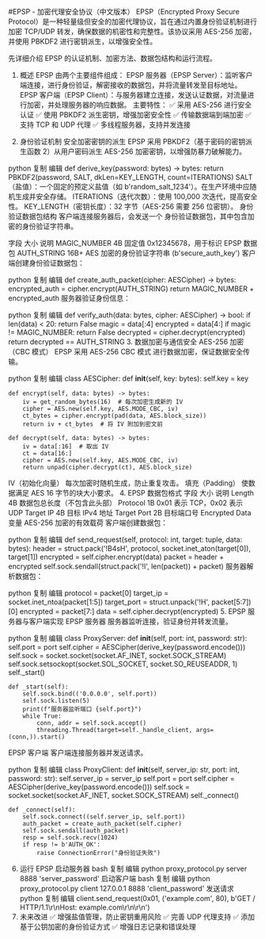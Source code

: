 #EPSP - 加密代理安全协议（中文版本）
EPSP（Encrypted Proxy Secure Protocol）是一种轻量级但安全的加密代理协议，旨在通过内置身份验证机制进行加密 TCP/UDP 转发，确保数据的机密性和完整性。该协议采用 AES-256 加密，并使用 PBKDF2 进行密钥派生，以增强安全性。

先详细介绍 EPSP 的认证机制、加密方法、数据包结构和运行流程。

1. 概述
EPSP 由两个主要组件组成：
EPSP 服务器（EPSP Server）：监听客户端连接，进行身份验证，解密接收的数据包，并将流量转发至目标地址。
EPSP 客户端（EPSP Client）：与服务器建立连接，发送认证数据，对流量进行加密，并处理服务器的响应数据。
主要特性：
✅ 采用 AES-256 进行安全认证
✅ 使用 PBKDF2 派生密钥，增强加密安全性
✅ 传输数据端到端加密
✅ 支持 TCP 和 UDP 代理
✅ 多线程服务器，支持并发连接

2. 身份验证机制
安全加密密钥的派生
EPSP 采用 PBKDF2（基于密码的密钥派生函数 2）从用户密码派生 AES-256 加密密钥，以增强防暴力破解能力。

python
复制
编辑
def derive_key(password: bytes) -> bytes:
    return PBKDF2(password, SALT, dkLen=KEY_LENGTH, count=ITERATIONS)
SALT（盐值）：一个固定的预定义盐值（如 b'random_salt_1234'）。在生产环境中应随机生成并安全存储。
ITERATIONS（迭代次数）：使用 100,000 次迭代，提高安全性。
KEY_LENGTH（密钥长度）：32 字节（AES-256 需要 256 位密钥）。
身份验证数据包结构
客户端连接服务器后，会发送一个 身份验证数据包，其中包含加密的身份验证字符串。

字段	大小	说明
MAGIC_NUMBER	4B	固定值 0x12345678，用于标识 EPSP 数据包
AUTH_STRING	16B+	AES 加密的身份验证字符串 (b'secure_auth_key')
客户端创建身份验证数据包：

python
复制
编辑
def create_auth_packet(cipher: AESCipher) -> bytes:
    encrypted_auth = cipher.encrypt(AUTH_STRING)
    return MAGIC_NUMBER + encrypted_auth
服务器验证身份信息：

python
复制
编辑
def verify_auth(data: bytes, cipher: AESCipher) -> bool:
    if len(data) < 20:
        return False
    magic = data[:4]
    encrypted = data[4:]
    if magic != MAGIC_NUMBER:
        return False
    decrypted = cipher.decrypt(encrypted)
    return decrypted == AUTH_STRING
3. 数据加密与通信安全
AES-256 加密（CBC 模式）
EPSP 采用 AES-256 CBC 模式 进行数据加密，保证数据安全传输。

python
复制
编辑
class AESCipher:
    def __init__(self, key: bytes):
        self.key = key
    
    def encrypt(self, data: bytes) -> bytes:
        iv = get_random_bytes(16)  # 每次加密生成新的 IV
        cipher = AES.new(self.key, AES.MODE_CBC, iv)
        ct_bytes = cipher.encrypt(pad(data, AES.block_size))
        return iv + ct_bytes  # 将 IV 附加到密文前

    def decrypt(self, data: bytes) -> bytes:
        iv = data[:16]  # 取出 IV
        ct = data[16:]
        cipher = AES.new(self.key, AES.MODE_CBC, iv)
        return unpad(cipher.decrypt(ct), AES.block_size)
IV（初始化向量） 每次加密时随机生成，防止重复攻击。
填充（Padding） 使数据满足 AES 16 字节的块大小要求。
4. EPSP 数据包格式
字段	大小	说明
Length	4B	数据包总长度（不包含此头部）
Protocol	1B	0x01 表示 TCP，0x02 表示 UDP
Target IP	4B	目标 IPv4 地址
Target Port	2B	目标端口号
Encrypted Data	变量	AES-256 加密的有效载荷
客户端创建数据包：

python
复制
编辑
def send_request(self, protocol: int, target: tuple, data: bytes):
    header = struct.pack('!B4sH', protocol, socket.inet_aton(target[0]), target[1])
    encrypted = self.cipher.encrypt(data)
    packet = header + encrypted
    self.sock.sendall(struct.pack('!I', len(packet)) + packet)
服务器解析数据包：

python
复制
编辑
protocol = packet[0]
target_ip = socket.inet_ntoa(packet[1:5])
target_port = struct.unpack('!H', packet[5:7])[0]
encrypted = packet[7:]
data = self.cipher.decrypt(encrypted)
5. EPSP 服务器与客户端实现
EPSP 服务器
服务器监听连接，验证身份并转发流量。

python
复制
编辑
class ProxyServer:
    def __init__(self, port: int, password: str):
        self.port = port
        self.cipher = AESCipher(derive_key(password.encode()))
        self.sock = socket.socket(socket.AF_INET, socket.SOCK_STREAM)
        self.sock.setsockopt(socket.SOL_SOCKET, socket.SO_REUSEADDR, 1)
        self._start()
    
    def _start(self):
        self.sock.bind(('0.0.0.0', self.port))
        self.sock.listen(5)
        print(f"服务器监听端口 {self.port}")
        while True:
            conn, addr = self.sock.accept()
            threading.Thread(target=self._handle_client, args=(conn,)).start()
EPSP 客户端
客户端连接服务器并发送请求。

python
复制
编辑
class ProxyClient:
    def __init__(self, server_ip: str, port: int, password: str):
        self.server_ip = server_ip
        self.port = port
        self.cipher = AESCipher(derive_key(password.encode()))
        self.sock = socket.socket(socket.AF_INET, socket.SOCK_STREAM)
        self._connect()
    
    def _connect(self):
        self.sock.connect((self.server_ip, self.port))
        auth_packet = create_auth_packet(self.cipher)
        self.sock.sendall(auth_packet)
        resp = self.sock.recv(1024)
        if resp != b'AUTH_OK':
            raise ConnectionError("身份验证失败")
6. 运行 EPSP
启动服务器
bash
复制
编辑
python proxy_protocol.py server 8888 'server_password'
启动客户端
bash
复制
编辑
python proxy_protocol.py client 127.0.0.1 8888 'client_password'
发送请求
python
复制
编辑
client.send_request(0x01, ('example.com', 80), b'GET / HTTP/1.1\r\nHost: example.com\r\n\r\n')
7. 未来改进
✅ 增强盐值管理，防止密钥重用风险
✅ 完善 UDP 代理支持
✅ 添加基于公钥加密的身份验证方式
✅ 增强日志记录和错误处理
